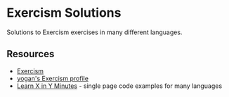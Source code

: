 # Exercism Solutions

Solutions to Exercism exercises in many different languages.

## Resources

- [Exercism](https://exercism.org)
- [yogan's Exercism profile](https://exercism.org/profiles/yogan)
- [Learn X in Y Minutes](https://learnxinyminutes.com) - single page code
  examples for many languages
